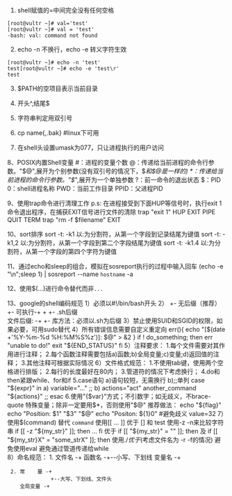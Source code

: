 1. shell赋值的=中间完全没有任何空格
```console
[root@vultr ~]# val='test'
[root@vultr ~]# val = 'test'
-bash: val: command not found
```

2. echo -n 不换行，echo -e 转义字符生效
```console
[root@vultr ~]# echo -n 'test'
test[root@vultr ~]# echo -e 'test\r'
test
```
3. $PATH的空项目表示当前目录

4. 开头^,结尾$

5. 字符串判定用双引号

6. cp name{,.bak} #linux下可用

7. 在shell头设置umask为077，只让进程执行的用户访问

8、POSIX内置Shell变量
	#：进程的变量个数
	@：传递给当前进程的命令行参数。"$@",展开为个别参数(没有双引号的情况下，$*和$@是一样的)
	*：传递给当前进程的命令行参数。"$*",展开为一个单独参数
	?：前一命令的退出状态
	$：PID
	0：shell进程名称
	PWD：当前工作目录
	PPID：父进程PID
	
9、使用trap命令进行清理工作
	p.s: 在进程接受到下面HUP等信号时，执行exit 1命令退出程序，在捕获EXIT信号进行文件的清除
	trap "exit 1"	HUP EXIT PIPE QUIT	TERM
	trap "rm -f $filename" EXIT
	
10、sort排序
	sort -t: -k1	以:为分割符，从第一个字段到记录结尾为键值
	sort -t: -k1,2	以:为分割符，从第一个字段到第二个字段结尾为键值
	sort -t: -k1.4	以:为分割符，从第一个字段的第四个字符为键值
	
11、通过echo和sleep的组合，模拟在sosreport执行的过程中输入回车
	(echo -e "\n";sleep 1) | sosreport --name `hostname` -a 
	
12、使用$(...)进行命令替代而非`...`

13、google的shell编码规范
  1）必须以#!/bin/bash开头
  2）                    +- 无后缀（推荐）           
               +- 可执行-+
               +         +- .sh后缀				
    文件后缀: -+ 
	           +- 库方法：必须以.sh为后缀
  3）禁止使用SUID和SGID的权限，如果必要，可用sudo替代
  4）所有错误信息需要自定义重定向
    err(){
	  echo "[$(date +'%Y-%m-%d %H:%M%S%z')]: $@" > &2
	}
    if ! do_something; then
	  err "unable to do!"
	  exit "${END_STATUS}"
	fi
  5）注释要求：
     1.每个文件需要对其作用进行注释；
     2.每个函数注释需要包括a)函数;b)全局变量;c)变量;d)返回值的注释；
	 3.其他注释可根据实际情况
  6）文件格式规范：
     1.不使用tab键，使用两个空格进行排版；
	 2.每行的长度最好在80内；
	 3.管道符的情况下考虑换行；  
	 4.do和then紧跟while、for和if
	 5.case语句 a)语句较短，无需换行 b);;单列
	   case "${expr}" in
	     a) variable="..." ;;
		 b)
		   actions="act"
		   another_command "${actions}"
		   ;;
	   esac
	 6.使用"{$var}"方式；不引数字；如无歧义，不brace-quote 特殊变量；除非一定要用$*，否则使用"$@"
	   推荐做法：
	     echo "${flag}"
		 echo "Position: $1" "$3" "$@"
		 echo "Positon: ${1}0"  #避免歧义
         value=32	
  7）使用$(command) 替代 `command`
     使用[[ ... ]] 优于 [] 和 test
	 使用-z -n来比较字符串
	   if [[ -z "${my_str}" ]]; then
	     ...
	   fi
	          优于
	   if [[ "${my_str}" = "" ]]; then 及
	   if [[ "${my_str}X" = "some_strX" ]]; then
	 使用./*优于*(考虑文件名为 -r -f的情况)
     避免使用eval
     避免通过管道传递给while	 
  8）命名规范：
     1. 文件名 -+
	    函数名 -+--小写、下划线
		变量名 -+
   		
	 2.	常    量 -+
                  +--大写、下划线、文件头 
        全局变量 -+	
	 		
				
				
				
				
				
				
				
				
				
				
				